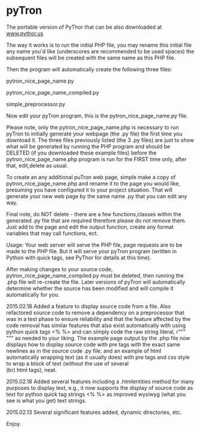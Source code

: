 pyTron
=======================

The portable version of PyThor that can be also downloaded at www.pythor.us 

The way it works is to run the initial PHP file, you may rename this initial file any name you'd like (underscores are recommended to be used spaces)
the subsequent files will be created with the same name as this PHP file.

Then the program will automatically create the following three files:

pytron_nice_page_name.py

pytron_nice_page_name_compiled.py

simple_preprocessor.py



Now edit your pyTron program, this is the pytron_nice_page_name.py file.

Please note, only the pytron_nice_page_name.php is necessary to run pyTron to initially generate your webpage (the .py file) the first time you download it.  The three files previously listed (the 3 .py files) are just to show what will be generated by running the PHP program and should be DELETED (if you downloaded these example files) before the pytron_nice_page_name.php program is run for the FIRST time only, after that, edit,delete as usual.

To create an any additional puTron web page, simple make a copy of pytron_nice_page_name.php and rename it to the page you would like, presuming you have configured it to your project situation.  That will generate your new web page by the same name .py that you can edit any way.

Final note, do NOT delete - there are a few functions,classes within the generated .py file that are required therefore please do not remove them.  Just add to the page and edit the output function, create any format variables that may call functions, ect.


Usage:  Your web server will serve the PHP file, page requests are to be made to the PHP file.  But it will serve your pyTron program (written in Python with quick tags, see PyThor for details at this time).

After making changes to your source code, pytron_nice_page_name_compiled.py must be deleted, then running the .php file will re-create the file.
Later versions of pyTron will automatically determine whether the source has been modified and will compile it automatically for you.


2015.02.18
Added a feature to display source code from a file.  Also refactored source code to remove a dependency on a preprocessor that was in a test phase to ensure reliability and that the feature affected by the code removal has similar features that also exist automatically with using python quick tags <% %> and can simply code the raw string literal, r""" """ as needed to your liking. 
The example page output by the .php file now displays how to display source code with pre tags with the exact same newlines as in the source code .py file, and an example of html automatically wrapping text (as it usually does) with pre tags and css style to wrap a block of text (without the use of several <br> (br) html tags), neat.  

2015.02.18
Added several features including a .htmlentities method for many purposes to display text, e.g., it now supports the display of source code as text for python quick tag strings <% %> as improved wysiwyg (what you see is what you get) text strings. 

2015.02.13
Several significant features added, dynamic directories, etc.


Enjoy.

